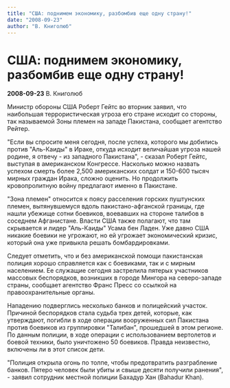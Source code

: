 ```yaml
---
title: "США: поднимем экономику, разбомбив еще одну страну!"
date: "2008-09-23"
author: "В. Книголюб"
---
```


# США: поднимем экономику, разбомбив еще одну страну!

**2008-09-23** В. Книголюб

Министр обороны США Роберт Гейтс во вторник заявил, что наибольшая террористическая угроза его стране исходит со стороны, так называемой Зоны племен на западе Пакистана, сообщает агентство Рейтер.

"Если вы спросите меня сегодня, после успеха, которого мы добились против "Аль-Каиды" в Ираке, откуда исходит величайшая угроза нашей родине, я отвечу - из западного Пакистана", - сказал Роберт Гейтс, выступая в американском Конгрессе. Насколько можно назвать успехом смерть более 2,500 американских солдат и 150-600 тысяч мирных граждан Ирака, сложно оценить. Но продолжить кровопролитную войну предлагают именно в Пакистане.

"Зона племен" относится к поясу расселения горских пуштунских племен, вытянувшемуся вдоль пакистано-афганской границы, где нашли убежище сотни боевиков, воевавших на стороне талибов в соседнем Афганистане. Власти США также полагают, что там скрывается и лидер "Аль-Каиды" Усама бен Ладен. Уже давно США никакие боевики не угрожают, но ей угрожает экономический кризис, который она уже привыкла решать бомбардировками.

Следует отметить, что и без американской помощи пакистанская полиция хорошо справляется как с боевиками, так и с мирным населением. Ее служащие сегодня застрелила пятерых участников массовых беспорядков, возникших в городе Мингора на северо-западе страны, сообщает агентство Франс Пресс со ссылкой на правоохранительные органы.

Нападению подверглись несколько банков и полицейский участок. Причиной беспорядков стала судьба трех детей, которые, как утверждают, погибли в ходе операции вооруженных сил Пакистана против боевиков из группировки "Талибан", прошедшей в этом регионе. По данным полиции, в ходе операции с использованием вертолетов и боевой техники, было уничтожено 50 боевиков. Правда неизвестно, включены ли в этот список дети.

"Полиция открыла огонь по толпе, чтобы предотвратить разграбление банков. Пятеро человек были убиты и свыше десяти получили ранения", - заявил сотрудник местной полиции Бахадур Хан (Bahadur Khan).